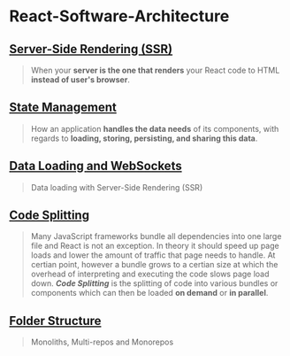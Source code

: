 # React-Software-Architecture

## [Server-Side Rendering (SSR)](https://github.com/ahmetkca/React-Software-Architecture/tree/server-side-rendering)
> When your **server is the one that renders** your React code to HTML **instead of user's browser**.

## [State Management](https://github.com/ahmetkca/React-Software-Architecture/tree/state-management)
> How an application **handles the data needs** of its components, with regards to **loading, storing, persisting, and sharing this data**.


## [Data Loading and WebSockets](https://github.com/ahmetkca/React-Software-Architecture/tree/data-loading-and-websockets)
> Data loading with Server-Side Rendering (SSR)

## [Code Splitting](https://github.com/ahmetkca/React-Software-Architecture/tree/code-splitting)
> Many JavaScript frameworks bundle all dependencies into one large file and React is not an exception. In theory it should speed up page loads and lower the amount of traffic that page needs to handle. At certian point, however a bundle grows to a certian size at which the overhead of interpreting and executing the code slows page load down. ***Code Splitting*** is the splitting of code  into various bundles or components which can then be loaded **on demand** or **in parallel**.

## [Folder Structure](https://github.com/ahmetkca/React-Software-Architecture/tree/folder-structure)
> Monoliths, Multi-repos and Monorepos